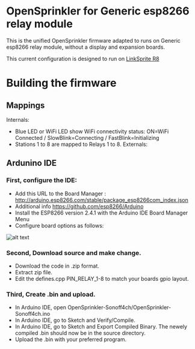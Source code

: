 # **OpenSprinkler for Generic esp8266 relay module**

This is the unified OpenSprinkler firmware adapted to runs on Generic esp8266 relay module, without a display and expansion boards.

This current configuration is designed to run on [LinkSprite R8](https://www.amazon.com/LinkSprite-211201005-Arduino-Compatible-Wi-Fi-Controller/dp/B01N2ALK8X/ref=sr_1_1?dchild=1&keywords=linksprite+r8&qid=1586153135&sr=8-1)
# Building the firmware

## Mappings

Internals:
  - Blue LED or WiFi LED show WiFi connectivity status: ON=WiFi Connected / SlowBlink=Connecting / FastBlink=Initializing
  - Stations 1 to 8 are mapped to Relays 1 to 8.
Externals:


## Ardunino IDE

### First, configure the IDE:
  - Add this URL to the Board Manager : http://arduino.esp8266.com/stable/package_esp8266com_index.json
  - Additional info https://github.com/esp8266/Arduino
  - Install the ESP8266 version 2.4.1 with the Arduino IDE Board Manager Menu
  - Configure board options as follows:
  
![alt text](https://github.com/enosrevlah/OpenSprinkler-Sonoff4ch/blob/master/Settings.PNG)

### Second, Download source and make change.
  - Download the code in .zip format.
  - Extract zip file.
  - Edit the defines.cpp PIN_RELAY_1-8 to match your boards gpio layout.

### Third, Create .bin and upload. 
  - In Arduino IDE, open OpenSprinkler-Sonoff4ch/OpenSprinkler-Sonoff4ch.ino
  - In Arduino IDE, go to Sketch and Verify/Compile.
  - In Arduino IDE, go to Sketch and Export Compiled Binary. The newely compiled .bin should now be in the source directory.
  - Upload the .bin with your preferred program.
